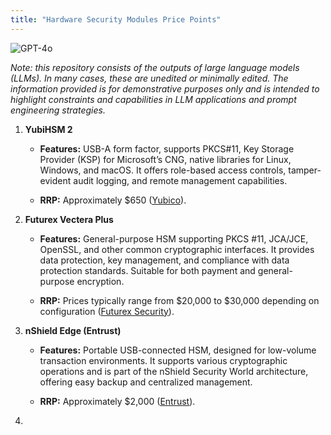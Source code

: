 ```yaml
---
title: "Hardware Security Modules Price Points"
---
```

![GPT-4o](https://img.shields.io/badge/GPT--4o-3333FF?style=for-the-badge&logo=openai&logoColor=white)



*Note: this repository consists of the outputs of large language models (LLMs). In many cases, these are unedited or minimally edited. The information provided is for demonstrative purposes only and is intended to highlight constraints and capabilities in LLM applications and prompt engineering strategies.*



1.  **YubiHSM 2**
    
    *   **Features:** USB-A form factor, supports PKCS#11, Key Storage Provider (KSP) for Microsoft’s CNG, native libraries for Linux, Windows, and macOS. It offers role-based access controls, tamper-evident audit logging, and remote management capabilities.
        
    *   **RRP:** Approximately $650​ ([<u>Yubico</u>](https://www.yubico.com/product/yubihsm-2/))​.
        
2.  **Futurex Vectera Plus**
    
    *   **Features:** General-purpose HSM supporting PKCS #11, JCA/JCE, OpenSSL, and other common cryptographic interfaces. It provides data protection, key management, and compliance with data protection standards. Suitable for both payment and general-purpose encryption.
        
    *   **RRP:** Prices typically range from $20,000 to $30,000 depending on configuration​ ([<u>Futurex Security</u>](https://www.futurex.com/products/hardware-security-modules))​.
        
3.  **nShield Edge (Entrust)**
    
    *   **Features:** Portable USB-connected HSM, designed for low-volume transaction environments. It supports various cryptographic operations and is part of the nShield Security World architecture, offering easy backup and centralized management.
        
    *   **RRP:** Approximately $2,000​ ([<u>Entrust</u>](https://www.entrust.com/products/hsm))​.
        
4.  <br />